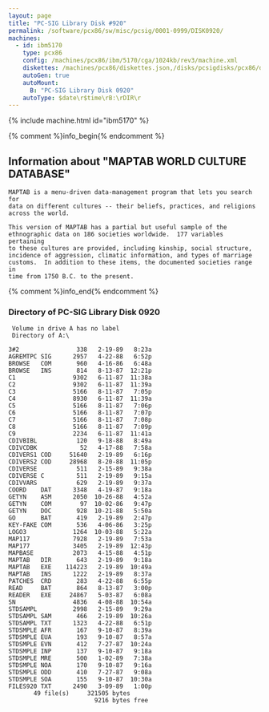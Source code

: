 ```yaml
---
layout: page
title: "PC-SIG Library Disk #920"
permalink: /software/pcx86/sw/misc/pcsig/0001-0999/DISK0920/
machines:
  - id: ibm5170
    type: pcx86
    config: /machines/pcx86/ibm/5170/cga/1024kb/rev3/machine.xml
    diskettes: /machines/pcx86/diskettes.json,/disks/pcsigdisks/pcx86/diskettes.json
    autoGen: true
    autoMount:
      B: "PC-SIG Library Disk 0920"
    autoType: $date\r$time\rB:\rDIR\r
---
```


{% include machine.html id="ibm5170" %}

{% comment %}info_begin{% endcomment %}

## Information about "MAPTAB WORLD CULTURE DATABASE"

    MAPTAB is a menu-driven data-management program that lets you search for
    data on different cultures -- their beliefs, practices, and religions
    across the world.
    
    This version of MAPTAB has a partial but useful sample of the
    ethnographic data on 186 societies worldwide.  177 variables pertaining
    to these cultures are provided, including kinship, social structure,
    incidence of aggression, climatic information, and types of marriage
    customs.  In addition to these items, the documented societies range in
    time from 1750 B.C. to the present.
{% comment %}info_end{% endcomment %}


### Directory of PC-SIG Library Disk 0920

     Volume in drive A has no label
     Directory of A:\

    3#2                338   2-19-89   8:23a
    AGREMTPC SIG      2957   4-22-88   6:52p
    BROWSE   COM       960   4-16-86   6:48a
    BROWSE   INS       814   8-13-87  12:21p
    C1                9302   6-11-87  11:38a
    C2                9302   6-11-87  11:39a
    C3                5166   8-11-87   7:05p
    C4                8930   6-11-87  11:39a
    C5                5166   8-11-87   7:06p
    C6                5166   8-11-87   7:07p
    C7                5166   8-11-87   7:08p
    C8                5166   8-11-87   7:09p
    C9                2234   6-11-87  11:41a
    CDIVBIBL           120   9-18-88   8:49a
    CDIVCDBK            52   4-17-88   7:58a
    CDIVERS1 COD     51640   2-19-89   6:16p
    CDIVERS2 COD     28968   8-20-88  11:05p
    CDIVERSE           511   2-15-89   9:38a
    CDIVERSE C         511   2-19-89   9:15a
    CDIVVARS           629   2-19-89   9:37a
    COORD    DAT      3348   4-19-87   9:18a
    GETYN    ASM      2050  10-26-88   4:52a
    GETYN    COM        97  10-02-86   9:47p
    GETYN    DOC       928  10-21-88   5:50a
    GO       BAT       419   2-19-89   2:47p
    KEY-FAKE COM       536   4-06-86   3:25p
    LOGO3             1264  10-03-88   5:22a
    MAP117            7928   2-19-89   7:53a
    MAP177            3405   2-19-89  12:43p
    MAPBASE           2073   4-15-88   4:51p
    MAPTAB   DIR       643   2-19-89   9:18a
    MAPTAB   EXE    114223   2-19-89  10:49a
    MAPTAB   INS      1222   2-19-89   8:37a
    PATCHES  CRD       283   4-22-88   6:55p
    READ     BAT       864   8-13-87   3:00p
    READER   EXE     24867   5-03-87   6:08a
    SN                4836   4-08-88  10:54a
    STDSAMPL          2998   2-15-89   9:29a
    STDSAMPL SAM       466   2-19-89  10:26a
    STDSAMPL TXT      1323   4-22-88   6:51p
    STDSMPLE AFR       167   9-10-87   8:39a
    STDSMPLE EUA       193   9-10-87   8:57a
    STDSMPLE EVN       412   7-27-87  10:24a
    STDSMPLE INP       137   9-10-87   9:18a
    STDSMPLE MRE       500   1-02-89   7:38a
    STDSMPLE NOA       170   9-10-87   9:16a
    STDSMPLE ODD       410   7-27-87   9:08a
    STDSMPLE SOA       155   9-10-87  10:30a
    FILES920 TXT      2490   3-09-89   1:00p
           49 file(s)     321505 bytes
                            9216 bytes free
